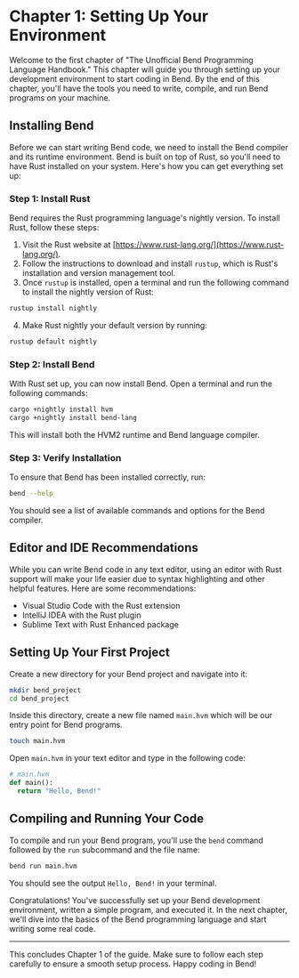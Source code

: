 # Chapter 1: Setting Up Your Environment

Welcome to the first chapter of "The Unofficial Bend Programming Language Handbook." This chapter will guide you through setting up your development environment to start coding in Bend. By the end of this chapter, you'll have the tools you need to write, compile, and run Bend programs on your machine.

## Installing Bend

Before we can start writing Bend code, we need to install the Bend compiler and its runtime environment. Bend is built on top of Rust, so you'll need to have Rust installed on your system. Here's how you can get everything set up:

### Step 1: Install Rust

Bend requires the Rust programming language's nightly version. To install Rust, follow these steps:

1. Visit the Rust website at [https://www.rust-lang.org/](https://www.rust-lang.org/).
2. Follow the instructions to download and install `rustup`, which is Rust's installation and version management tool.
3. Once `rustup` is installed, open a terminal and run the following command to install the nightly version of Rust:

```sh
rustup install nightly
```

4. Make Rust nightly your default version by running:

```sh
rustup default nightly
```

### Step 2: Install Bend

With Rust set up, you can now install Bend. Open a terminal and run the following commands:

```sh
cargo +nightly install hvm
cargo +nightly install bend-lang
```

This will install both the HVM2 runtime and Bend language compiler.

### Step 3: Verify Installation

To ensure that Bend has been installed correctly, run:

```sh
bend --help
```

You should see a list of available commands and options for the Bend compiler.

## Editor and IDE Recommendations

While you can write Bend code in any text editor, using an editor with Rust support will make your life easier due to syntax highlighting and other helpful features. Here are some recommendations:

- Visual Studio Code with the Rust extension
- IntelliJ IDEA with the Rust plugin
- Sublime Text with Rust Enhanced package

## Setting Up Your First Project

Create a new directory for your Bend project and navigate into it:

```sh
mkdir bend_project
cd bend_project
```

Inside this directory, create a new file named `main.hvm` which will be our entry point for Bend programs.

```sh
touch main.hvm
```

Open `main.hvm` in your text editor and type in the following code:

```python
# main.hvm
def main():
  return "Hello, Bend!"
```

## Compiling and Running Your Code

To compile and run your Bend program, you'll use the `bend` command followed by the `run` subcommand and the file name:

```sh
bend run main.hvm
```

You should see the output `Hello, Bend!` in your terminal.

Congratulations! You've successfully set up your Bend development environment, written a simple program, and executed it. In the next chapter, we'll dive into the basics of the Bend programming language and start writing some real code.

---

This concludes Chapter 1 of the guide. Make sure to follow each step carefully to ensure a smooth setup process. Happy coding in Bend!